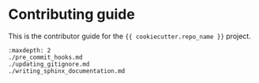 # Contributing guide

This is the contributor guide for the `{{ cookiecutter.repo_name }}` project.

```{toctree}
:maxdepth: 2
./pre_commit_hooks.md
./updating_gitignore.md
./writing_sphinx_documentation.md
```
